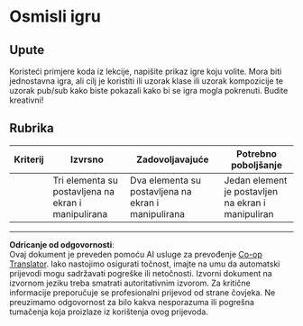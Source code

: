 <!--
CO_OP_TRANSLATOR_METADATA:
{
  "original_hash": "009bdedee9cc82988264be8cb31f9bf4",
  "translation_date": "2025-08-27T22:35:35+00:00",
  "source_file": "6-space-game/1-introduction/assignment.md",
  "language_code": "hr"
}
-->
# Osmisli igru

## Upute

Koristeći primjere koda iz lekcije, napišite prikaz igre koju volite. Mora biti jednostavna igra, ali cilj je koristiti ili uzorak klase ili uzorak kompozicije te uzorak pub/sub kako biste pokazali kako bi se igra mogla pokrenuti. Budite kreativni!

## Rubrika

| Kriterij | Izvrsno                                                | Zadovoljavajuće                                       | Potrebno poboljšanje                                |
| -------- | ------------------------------------------------------- | ----------------------------------------------------- | --------------------------------------------------- |
|          | Tri elementa su postavljena na ekran i manipulirana     | Dva elementa su postavljena na ekran i manipulirana   | Jedan element je postavljen na ekran i manipuliran  |

---

**Odricanje od odgovornosti**:  
Ovaj dokument je preveden pomoću AI usluge za prevođenje [Co-op Translator](https://github.com/Azure/co-op-translator). Iako nastojimo osigurati točnost, imajte na umu da automatski prijevodi mogu sadržavati pogreške ili netočnosti. Izvorni dokument na izvornom jeziku treba smatrati autoritativnim izvorom. Za kritične informacije preporučuje se profesionalni prijevod od strane čovjeka. Ne preuzimamo odgovornost za bilo kakva nesporazuma ili pogrešna tumačenja koja proizlaze iz korištenja ovog prijevoda.